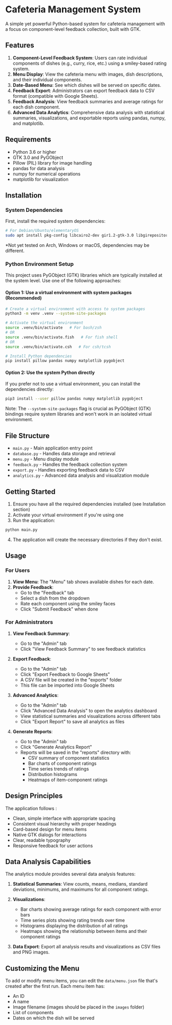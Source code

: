 # Cafeteria Management System

A simple yet powerful Python-based system for cafeteria management with a focus on component-level feedback collection, built with GTK.

## Features

1. **Component-Level Feedback System**: Users can rate individual components of dishes (e.g., curry, rice, etc.) using a smiley-based rating system.
2. **Menu Display**: View the cafeteria menu with images, dish descriptions, and their individual components.
3. **Date-Based Menu**: See which dishes will be served on specific dates.
4. **Feedback Export**: Administrators can export feedback data to CSV format (compatible with Google Sheets).
5. **Feedback Analysis**: View feedback summaries and average ratings for each dish component.
6. **Advanced Data Analytics**: Comprehensive data analysis with statistical summaries, visualizations, and exportable reports using pandas, numpy, and matplotlib.

## Requirements

- Python 3.6 or higher
- GTK 3.0 and PyGObject
- Pillow (PIL) library for image handling
- pandas for data analysis
- numpy for numerical operations
- matplotlib for visualization

## Installation

### System Dependencies

First, install the required system dependencies:

```bash
# For Debian/Ubuntu/elementaryOS
sudo apt install pkg-config libcairo2-dev gir1.2-gtk-3.0 libgirepository1.0-dev python3-dev python3-venv python3-gi python3-gi-cairo gir1.2-gtk-3.0
```

*Not yet tested on Arch, Windows or macOS, dependencies may be different.

### Python Environment Setup

This project uses PyGObject (GTK) libraries which are typically installed at the system level. Use one of the following approaches:

#### Option 1: Use a virtual environment with system packages (Recommended)

```bash
# Create a virtual environment with access to system packages
python3 -m venv .venv --system-site-packages

# Activate the virtual environment
source .venv/bin/activate   # For bash/zsh
# OR
source .venv/bin/activate.fish   # For fish shell
# OR
source .venv/bin/activate.csh   # For csh/tcsh

# Install Python dependencies
pip install pillow pandas numpy matplotlib pygobject
```

#### Option 2: Use the system Python directly

If you prefer not to use a virtual environment, you can install the dependencies directly:

```bash
pip3 install --user pillow pandas numpy matplotlib pygobject
```

Note: The `--system-site-packages` flag is crucial as PyGObject (GTK) bindings require system libraries and won't work in an isolated virtual environment.

## File Structure

- `main.py` - Main application entry point
- `database.py` - Handles data storage and retrieval
- `menu.py` - Menu display module
- `feedback.py` - Handles the feedback collection system
- `export.py` - Handles exporting feedback data to CSV
- `analytics.py` - Advanced data analysis and visualization module

## Getting Started

1. Ensure you have all the required dependencies installed (see Installation section)
2. Activate your virtual environment if you're using one
3. Run the application:

```bash
python main.py
```

4. The application will create the necessary directories if they don't exist.

## Usage

### For Users

1. **View Menu**: The "Menu" tab shows available dishes for each date.
2. **Provide Feedback**: 
   - Go to the "Feedback" tab
   - Select a dish from the dropdown
   - Rate each component using the smiley faces
   - Click "Submit Feedback" when done

### For Administrators

1. **View Feedback Summary**: 
   - Go to the "Admin" tab
   - Click "View Feedback Summary" to see feedback statistics
   
2. **Export Feedback**: 
   - Go to the "Admin" tab
   - Click "Export Feedback to Google Sheets"
   - A CSV file will be created in the "exports" folder
   - This file can be imported into Google Sheets
   
3. **Advanced Analytics**:
   - Go to the "Admin" tab
   - Click "Advanced Data Analysis" to open the analytics dashboard
   - View statistical summaries and visualizations across different tabs
   - Click "Export Report" to save all analytics as files

4. **Generate Reports**:
   - Go to the "Admin" tab
   - Click "Generate Analytics Report"
   - Reports will be saved in the "reports" directory with:
     - CSV summary of component statistics
     - Bar charts of component ratings
     - Time series trends of ratings
     - Distribution histograms
     - Heatmaps of item-component ratings

## Design Principles

The application follows :

- Clean, simple interface with appropriate spacing
- Consistent visual hierarchy with proper headings
- Card-based design for menu items
- Native GTK dialogs for interactions
- Clear, readable typography
- Responsive feedback for user actions

## Data Analysis Capabilities

The analytics module provides several data analysis features:

1. **Statistical Summaries**: View counts, means, medians, standard deviations, minimums, and maximums for all component ratings.

2. **Visualizations**:
   - Bar charts showing average ratings for each component with error bars
   - Time series plots showing rating trends over time
   - Histograms displaying the distribution of all ratings
   - Heatmaps showing the relationship between items and their component ratings

3. **Data Export**: Export all analysis results and visualizations as CSV files and PNG images.

## Customizing the Menu

To add or modify menu items, you can edit the `data/menu.json` file that's created after the first run. Each menu item has:
- An ID
- A name
- Image filename (images should be placed in the `images` folder)
- List of components
- Dates on which the dish will be served

